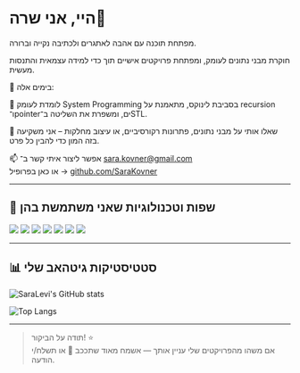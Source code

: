 # היי, אני שרה👋
מפתחת תוכנה עם אהבה לאתגרים ולכתיבה נקייה וברורה.

חוקרת מבני נתונים לעומק,
ומפתחת פרויקטים אישיים תוך כדי למידה עצמאית והתנסות מעשית.

🔭 בימים אלה:

🌱 לומדת לעומק System Programming בסביבת לינוקס,
מתאמנת על recursion ו־pointerים, ומשפרת את השליטה ב־STL.

💬 שאלו אותי על מבני נתונים, פתרונות רקורסיביים, או עיצוב מחלקות –
אני משקיעה בזה המון כדי להבין כל פרט.


📫 אפשר ליצור איתי קשר ב־ [sara.kovner@gmail.com](mailto:sara.kovner@gmail.com)  
או כאן בפרופיל → [github.com/SaraKovner](https://github.com/SaraKovner)

---

## 🧠 שפות וטכנולוגיות שאני משתמשת בהן

<p>
  <img src="https://img.shields.io/badge/-C++-00599C?style=for-the-badge&logo=c%2b%2b&logoColor=white"/>
  <img src="https://img.shields.io/badge/-C-000000?style=for-the-badge&logo=c&logoColor=white"/>
  <img src="https://img.shields.io/badge/-Python-3776AB?style=for-the-badge&logo=python&logoColor=white"/>
  <img src="https://img.shields.io/badge/-React-61DAFB?style=for-the-badge&logo=react&logoColor=black"/>
  <img src="https://img.shields.io/badge/-Git-F05032?style=for-the-badge&logo=git&logoColor=white"/>
  <img src="https://img.shields.io/badge/-HTML5-E34F26?style=for-the-badge&logo=html5&logoColor=white"/>
  <img src="https://img.shields.io/badge/-CSS3-1572B6?style=for-the-badge&logo=css3&logoColor=white"/>
</p>

---

## 📊 סטטיסטיקות גיטהאב שלי

![SaraLevi's GitHub stats](https://github-readme-stats.vercel.app/api?username=SaraLevi&show_icons=true&theme=tokyonight&locale=he)

![Top Langs](https://github-readme-stats.vercel.app/api/top-langs/?username=SaraLevi&layout=compact&theme=tokyonight)

---

> תודה על הביקור! ⭐  
> אם משהו מהפרויקטים שלי עניין אותך — אשמח מאוד שתככב 🌟 או תשלח/י הודעה.


